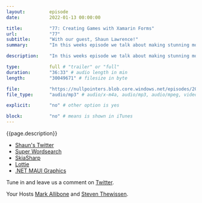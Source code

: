 ```yaml
---
layout:         episode
date: 			2022-01-13 00:00:00

title: 			"77: Creating Games with Xamarin Forms"
url:        	"77"
subtitle: 		"With our guest, Shaun Lawrence!"
summary: 		"In this weeks episode we talk about making stunning mobile apps. Shaun tells us how he created Super Wordsearch with the help of tools like Skia Sharp and Lottie while using Xamarin Forms."

description: 	"In this weeks episode we talk about making stunning mobile apps. Shaun tells us how he created Super Wordsearch with the help of tools like Skia Sharp and Lottie while using Xamarin Forms."

type:			full # "trailer" or "full"
duration: 		"36:33" # audio length in min
length: 		"30049671" # filesize in byte

file: 			"https://nullpointers.blob.core.windows.net/episodes/20220112_ShaunLawrence.mp3"
file_type: 		"audio/mp3" # audio/x-m4a, audio/mp3, audio/mpeg, video/quicktime, video/mp4, video/x-m4v, application/pdf, and document/x-epub

explicit: 		"no" # other option is yes

block: 			"no" # means is shown in iTunes
---
```


{{page.description}}

* [Shaun's Twitter](https://twitter.com/Bijington)
* [Super Wordsearch](https://www.superwordsearch.com)
* [SkiaSharp](https://github.com/mono/SkiaSharp)
* [Lottie](https://github.com/Baseflow/LottieXamarin)
* [.NET MAUI Graphics](https://docs.microsoft.com/en-us/dotnet/maui/user-interface/graphics/draw)

Tune in and leave us a comment on [Twitter](https://twitter.com/nullpointersio).

Your Hosts [Mark Allibone](https://twitter.com/mallibone) and [Steven Thewissen](https://twitter.com/devnl).

